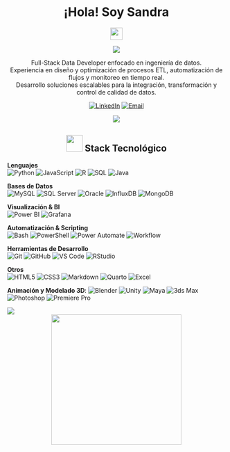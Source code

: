 <div align="center">

# ¡Hola! Soy Sandra
<img src="https://media.giphy.com/media/hvRJCLFzcasrR4ia7z/giphy.gif" width="28">

<p align="center">
  <a href="https://github.com/scaeiroo"><img src="https://readme-typing-svg.herokuapp.com/?lines=Full-Stack+Data+Developer;Ingenier%C3%ADa+de+Datos;ETL+%26+Automatizaci%C3%B3n;Siempre+aprendiendo&font=Fira%20Code&center=true&width=440&height=45&color=5BCDEC&vCenter=true&size=22&pause=1000"></a>
</p>

<p align="center">
Full-Stack Data Developer enfocado en ingeniería de datos.<br/>
Experiencia en diseño y optimización de procesos ETL, automatización de flujos y monitoreo en tiempo real.<br/>
Desarrollo soluciones escalables para la integración, transformación y control de calidad de datos.
</p>

[![LinkedIn](https://img.shields.io/badge/LinkedIn-Conectar-0077B5?style=for-the-badge&logo=linkedin&logoColor=white)](https://www.linkedin.com/in/sandra-caeiro-pires-3547b3293/)
[![Email](https://img.shields.io/badge/Email-Contacto-D14836?style=for-the-badge&logo=gmail&logoColor=white)](mailto:sandracapi03@gmail.com)

<img src="https://user-images.githubusercontent.com/73097560/115834477-dbab4500-a447-11eb-908a-139a6edaec5c.gif">

</div>

<div align="center">

## <img src="https://media.giphy.com/media/WUlplcMpOCEmTGBtBW/giphy.gif" width="38">  Stack Tecnológico

</div>

**Lenguajes**  
![Python](https://img.shields.io/badge/Python-3776AB?style=for-the-badge&logo=python&logoColor=white)
![JavaScript](https://img.shields.io/badge/JavaScript-F7DF1E?style=for-the-badge&logo=javascript&logoColor=black)
![R](https://img.shields.io/badge/R-276DC3?style=for-the-badge&logo=r&logoColor=white)
![SQL](https://img.shields.io/badge/SQL-4479A1?style=for-the-badge&logo=postgresql&logoColor=white)
![Java](https://img.shields.io/badge/Java-ED8B00?style=for-the-badge&logo=openjdk&logoColor=white)

**Bases de Datos**  
![MySQL](https://img.shields.io/badge/MySQL-4479A1?style=for-the-badge&logo=mysql&logoColor=white)
![SQL Server](https://img.shields.io/badge/SQL_Server-CC2927?style=for-the-badge&logo=microsoft-sql-server&logoColor=white)
![Oracle](https://img.shields.io/badge/Oracle-F80000?style=for-the-badge&logo=oracle&logoColor=white)
![InfluxDB](https://img.shields.io/badge/InfluxDB-22ADF6?style=for-the-badge&logo=influxdb&logoColor=white)
![MongoDB](https://img.shields.io/badge/MongoDB-47A248?style=for-the-badge&logo=mongodb&logoColor=white)

**Visualización & BI**  
![Power BI](https://img.shields.io/badge/Power_BI-F2C811?style=for-the-badge&logo=power-bi&logoColor=black)
![Grafana](https://img.shields.io/badge/Grafana-F46800?style=for-the-badge&logo=grafana&logoColor=white)

**Automatización & Scripting**  
![Bash](https://img.shields.io/badge/Bash-4EAA25?style=for-the-badge&logo=gnu-bash&logoColor=white)
![PowerShell](https://img.shields.io/badge/PowerShell-5391FE?style=for-the-badge&logo=powershell&logoColor=white)
![Power Automate](https://img.shields.io/badge/Power_Automate-0066FF?style=for-the-badge&logo=power-automate&logoColor=white)
![Workflow](https://img.shields.io/badge/Workflow-FF6F61?style=for-the-badge&logo=n8n&logoColor=white)    

**Herramientas de Desarrollo**  
![Git](https://img.shields.io/badge/Git-F05032?style=for-the-badge&logo=git&logoColor=white)
![GitHub](https://img.shields.io/badge/GitHub-181717?style=for-the-badge&logo=github&logoColor=white)
![VS Code](https://img.shields.io/badge/VS_Code-007ACC?style=for-the-badge&logo=visual-studio-code&logoColor=white)
![RStudio](https://img.shields.io/badge/RStudio-75AADB?style=for-the-badge&logo=rstudio&logoColor=white)


**Otros**  
![HTML5](https://img.shields.io/badge/HTML5-E34F26?style=for-the-badge&logo=html5&logoColor=white)
![CSS3](https://img.shields.io/badge/CSS3-1572B6?style=for-the-badge&logo=css3&logoColor=white)
![Markdown](https://img.shields.io/badge/Markdown-000000?style=for-the-badge&logo=markdown&logoColor=white)
![Quarto](https://img.shields.io/badge/Quarto-75AADB?style=for-the-badge&logo=quarto&logoColor=white)
![Excel](https://img.shields.io/badge/Excel-217346?style=for-the-badge&logo=microsoft-excel&logoColor=white)


**Animación y Modelado 3D**: </div> </div>
![Blender](https://img.shields.io/badge/Blender-E57934?style=for-the-badge&logo=blender&logoColor=white)
![Unity](https://img.shields.io/badge/Unity-000000?style=for-the-badge&logo=unity&logoColor=white)
![Maya](https://img.shields.io/badge/Maya-00B4E4?style=for-the-badge&logo=autodesk-maya&logoColor=white)
![3ds Max](https://img.shields.io/badge/3ds%20Max-0085CF?style=for-the-badge&logo=autodesk-3ds-max&logoColor=white)
![Photoshop](https://img.shields.io/badge/Photoshop-31A8FF?style=for-the-badge&logo=adobe-photoshop&logoColor=white)
![Premiere Pro](https://img.shields.io/badge/Premiere%20Pro-9999FF?style=for-the-badge&logo=adobe-premiere-pro&logoColor=white)


<img src="https://user-images.githubusercontent.com/73097560/115834477-dbab4500-a447-11eb-908a-139a6edaec5c.gif">

<div align="center">

<img src="https://media.giphy.com/media/v1.Y2lkPTc5MGI3NjExdXJzNzJ6eGZ6NHF4M2ZoeTVzOXZlbW00dndwYXNxNWxmdGYwZTk0YiZlcD12MV9zdGlja2Vyc19zZWFyY2gmY3Q9dHM/hS42TuYYnANLFR9IRQ/giphy.gif" width="300">
